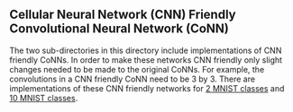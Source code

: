 ## Cellular Neural Network (CNN) Friendly Convolutional Neural Network (CoNN)

The two sub-directories in this directory include implementations of CNN friendly CoNNs. In order to make these networks CNN friendly only slight changes needed to be made to the original CoNNs. For example, the convolutions in a CNN friendly CoNN need to be 3 by 3. There are implementations of these CNN friendly networks for [2 MNIST classes] and [10 MNIST classes].

[2 MNIST classes]: https://github.com/slancas1/budapest_research/tree/master/CNN_friendly_CoNN/CNN_friendly_2

[10 MNIST classes]: https://github.com/slancas1/budapest_research/tree/master/CNN_friendly_CoNN/CNN_friendly_10
